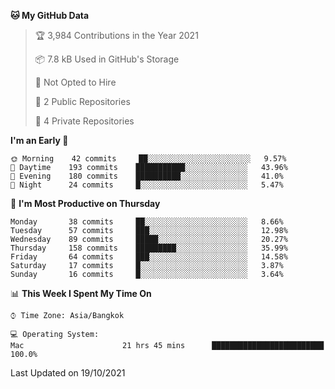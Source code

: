 <!--START_SECTION:waka-->
**🐱 My GitHub Data** 

> 🏆 3,984 Contributions in the Year 2021
 > 
> 📦 7.8 kB Used in GitHub's Storage 
 > 
> 🚫 Not Opted to Hire
 > 
> 📜 2 Public Repositories 
 > 
> 🔑 4 Private Repositories  
 > 
**I'm an Early 🐤** 

```text
🌞 Morning    42 commits     ██░░░░░░░░░░░░░░░░░░░░░░░   9.57% 
🌆 Daytime    193 commits    ███████████░░░░░░░░░░░░░░   43.96% 
🌃 Evening    180 commits    ██████████░░░░░░░░░░░░░░░   41.0% 
🌙 Night      24 commits     █░░░░░░░░░░░░░░░░░░░░░░░░   5.47%

```
📅 **I'm Most Productive on Thursday** 

```text
Monday       38 commits     ██░░░░░░░░░░░░░░░░░░░░░░░   8.66% 
Tuesday      57 commits     ███░░░░░░░░░░░░░░░░░░░░░░   12.98% 
Wednesday    89 commits     █████░░░░░░░░░░░░░░░░░░░░   20.27% 
Thursday     158 commits    █████████░░░░░░░░░░░░░░░░   35.99% 
Friday       64 commits     ███░░░░░░░░░░░░░░░░░░░░░░   14.58% 
Saturday     17 commits     █░░░░░░░░░░░░░░░░░░░░░░░░   3.87% 
Sunday       16 commits     █░░░░░░░░░░░░░░░░░░░░░░░░   3.64%

```


📊 **This Week I Spent My Time On** 

```text
⌚︎ Time Zone: Asia/Bangkok

💻 Operating System: 
Mac                      21 hrs 45 mins      █████████████████████████   100.0%

```


 Last Updated on 19/10/2021
<!--END_SECTION:waka-->